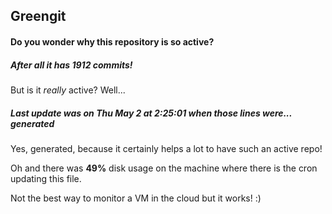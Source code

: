 ## Greengit

#### Do you wonder why this repository is so active?

##### After all it has 1912 commits!

But is it *really* active? Well...

##### Last update was on Thu May 2 at 2:25:01 when those lines were... generated

Yes, generated, because it certainly helps a lot to have such an active repo!

Oh and there was **49%** disk usage on the machine
where there is the cron updating this file.

Not the best way to monitor a VM in the cloud but it works! :)
